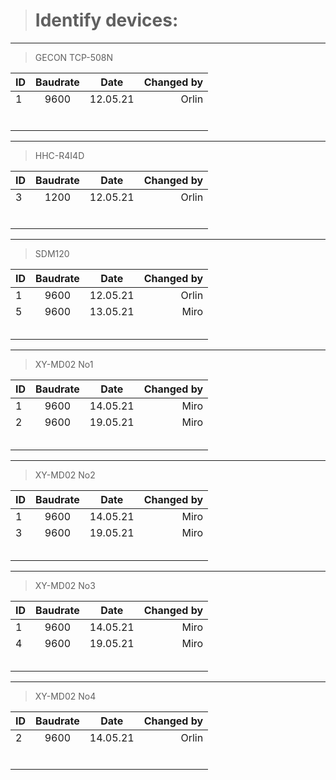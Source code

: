 > # Identify devices:

---
> GECON TCP-508N

| ID   | Baudrate  |   Date    | Changed by |
| :--- |    :----: |   :----:  |      ---:  |
| 1    |    9600   | 12.05.21  |   Orlin    |
|      |           |           |            |
|      |           |           |            |
|      |           |           |            |
|      |           |           |            |
|      |           |           |            |
|      |           |           |            |

---
> HHC-R4I4D

| ID   | Baudrate  |   Date    | Changed by |
| :--- |    :----: |   :----:  |      ---:  |
| 3    |    1200   | 12.05.21  |   Orlin    |
|      |           |           |            |
|      |           |           |            |
|      |           |           |            |
|      |           |           |            |
|      |           |           |            |
|      |           |           |            |

---
> SDM120

| ID   | Baudrate  |   Date    | Changed by |
| :--- |    :----: |   :----:  |      ---:  |
| 1    |    9600   | 12.05.21  |   Orlin    |
| 5    |    9600   | 13.05.21  |   Miro     |
|      |           |           |            |
|      |           |           |            |
|      |           |           |            |
|      |           |           |            |
|      |           |           |            |

---
> XY-MD02 No1

| ID   | Baudrate  |   Date    | Changed by |
| :--- |    :----: |   :----:  |      ---:  |
| 1    |    9600   | 14.05.21  |   Miro     |
| 2    |    9600   | 19.05.21  |   Miro     |
|      |           |           |            |
|      |           |           |            |
|      |           |           |            |
|      |           |           |            |
|      |           |           |            |

---
> XY-MD02 No2

| ID   | Baudrate  |   Date    | Changed by |
| :--- |    :----: |   :----:  |      ---:  |
| 1    |    9600   | 14.05.21  |   Miro     |
| 3    |    9600   | 19.05.21  |   Miro     |
|      |           |           |            |
|      |           |           |            |
|      |           |           |            |
|      |           |           |            |
|      |           |           |            |

---
> XY-MD02 No3

| ID   | Baudrate  |   Date    | Changed by |
| :--- |    :----: |   :----:  |      ---:  |
| 1    |    9600   | 14.05.21  |   Miro     |
| 4    |    9600   | 19.05.21  |   Miro     |
|      |           |           |            |
|      |           |           |            |
|      |           |           |            |
|      |           |           |            |
|      |           |           |            |

---
> XY-MD02 No4

| ID   | Baudrate  |   Date    | Changed by |
| :--- |    :----: |   :----:  |      ---:  |
| 2    |    9600   | 14.05.21  |   Orlin    |
|      |           |           |            |
|      |           |           |            |
|      |           |           |            |
|      |           |           |            |
|      |           |           |            |
|      |           |           |            |
